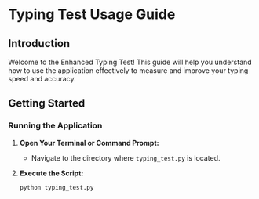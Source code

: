 # Typing Test Usage Guide

## Introduction

Welcome to the Enhanced Typing Test! This guide will help you understand how to use the application effectively to measure and improve your typing speed and accuracy.

## Getting Started

### Running the Application

1. **Open Your Terminal or Command Prompt:**
   - Navigate to the directory where `typing_test.py` is located.

2. **Execute the Script:**
   ```bash
   python typing_test.py
